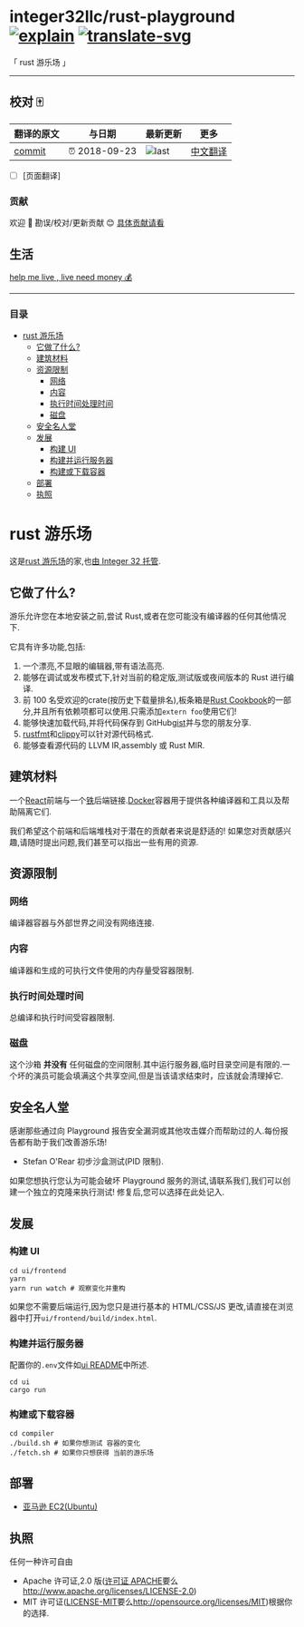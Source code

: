 # integer32llc/rust-playground [![explain]][source] [![translate-svg]][translate-list]

<!-- [![size-img]][size] -->

[explain]: http://llever.com/explain.svg
[source]: https://github.com/chinanf-boy/Source-Explain
[translate-svg]: http://llever.com/translate.svg
[translate-list]: https://github.com/chinanf-boy/chinese-translate-list
[size-img]: https://packagephobia.now.sh/badge?p=Name
[size]: https://packagephobia.now.sh/result?p=Name

「 rust 游乐场 」

---

## 校对 🀄️

<!-- doc-templite START generated -->
<!-- time = '2018-09-23' -->
<!-- repo = 'integer32llc/rust-playground' -->
<!-- commit = 'c54773e3b2112bd9d92297fa5af73ee80f58618b' -->
翻译的原文 | 与日期 | 最新更新 | 更多
---|---|---|---
[commit] | ⏰ 2018-09-23 | ![last] | [中文翻译][translate-list]

[last]: https://img.shields.io/github/last-commit/integer32llc/rust-playground.svg
[commit]: https://github.com/integer32llc/rust-playground/tree/c54773e3b2112bd9d92297fa5af73ee80f58618b

<!-- doc-templite END generated -->

- [ ] [页面翻译]

### 贡献

欢迎 👏 勘误/校对/更新贡献 😊 [具体贡献请看](https://github.com/chinanf-boy/chinese-translate-list#贡献)

## 生活

[help me live , live need money 💰](https://github.com/chinanf-boy/live-need-money)

---

### 目录

<!-- START doctoc generated TOC please keep comment here to allow auto update -->
<!-- DON'T EDIT THIS SECTION, INSTEAD RE-RUN doctoc TO UPDATE -->


- [rust 游乐场](#rust-%E6%B8%B8%E4%B9%90%E5%9C%BA)
  - [它做了什么?](#%E5%AE%83%E5%81%9A%E4%BA%86%E4%BB%80%E4%B9%88)
  - [建筑材料](#%E5%BB%BA%E7%AD%91%E6%9D%90%E6%96%99)
  - [资源限制](#%E8%B5%84%E6%BA%90%E9%99%90%E5%88%B6)
    - [网络](#%E7%BD%91%E7%BB%9C)
    - [内容](#%E5%86%85%E5%AE%B9)
    - [执行时间处理时间](#%E6%89%A7%E8%A1%8C%E6%97%B6%E9%97%B4%E5%A4%84%E7%90%86%E6%97%B6%E9%97%B4)
    - [磁盘](#%E7%A3%81%E7%9B%98)
  - [安全名人堂](#%E5%AE%89%E5%85%A8%E5%90%8D%E4%BA%BA%E5%A0%82)
  - [发展](#%E5%8F%91%E5%B1%95)
    - [构建 UI](#%E6%9E%84%E5%BB%BA-ui)
    - [构建并运行服务器](#%E6%9E%84%E5%BB%BA%E5%B9%B6%E8%BF%90%E8%A1%8C%E6%9C%8D%E5%8A%A1%E5%99%A8)
    - [构建或下载容器](#%E6%9E%84%E5%BB%BA%E6%88%96%E4%B8%8B%E8%BD%BD%E5%AE%B9%E5%99%A8)
  - [部署](#%E9%83%A8%E7%BD%B2)
  - [执照](#%E6%89%A7%E7%85%A7)

<!-- END doctoc generated TOC please keep comment here to allow auto update -->

# rust 游乐场

这是[rust 游乐场][real]的家,也[由 Integer 32 托管][us].

[real]: https://play.rust-lang.org/
[us]: https://play.integer32.com/

## 它做了什么?

游乐允许您在本地安装之前,尝试 Rust,或者在您可能没有编译器的任何其他情况下.

它具有许多功能,包括:

1.  一个漂亮,不显眼的编辑器,带有语法高亮.
2.  能够在调试或发布模式下,针对当前的稳定版,测试版或夜间版本的 Rust 进行编译.
3.  前 100 名受欢迎的crate(按历史下载量排名),板条箱是[Rust Cookbook][]的一部分,并且所有依赖项都可以使用.只需添加`extern foo`使用它们!
4.  能够快速加载代码,并将代码保存到 GitHub[gist][gist]并与您的朋友分享.
5.  [rustfmt][]和[clippy][clippy]可以针对源代码格式.
6.  能够查看源代码的 LLVM IR,assembly 或 Rust MIR.

[rust cookbook]: https://rust-lang-nursery.github.io/rust-cookbook/
[gist]: https://gist.github.com/
[rustfmt]: https://github.com/rust-lang-nursery/rustfmt
[clippy]: https://github.com/Manishearth/rust-clippy

## 建筑材料

一个[React][react]前端与一个[铁][iron]后端链接.[Docker][docker]容器用于提供各种编译器和工具以及帮助隔离它们.

我们希望这个前端和后端堆栈对于潜在的贡献者来说是舒适的! 如果您对贡献感兴趣,请随时提出问题,我们甚至可以指出一些有用的资源.

[react]: https://facebook.github.io/react/
[iron]: http://ironframework.io/
[docker]: https://www.docker.com/

## 资源限制

### 网络

编译器容器与外部世界之间没有网络连接.

### 内容

编译器和生成的可执行文件使用的内存量受容器限制.

### 执行时间处理时间

总编译和执行时间受容器限制.

### 磁盘

这个沙箱 **并没有** 任何磁盘的空间限制.其中运行服务器,临时目录空间是有限的.一个坏的演员可能会填满这个共享空间,但是当该请求结束时，应该就会清理掉它.

## 安全名人堂

感谢那些通过向 Playground 报告安全漏洞或其他攻击媒介而帮助过的人.每份报告都有助于我们改善游乐场!

- Stefan O'Rear 初步沙盒测试(PID 限制).

如果您想执行您认为可能会破坏 Playground 服务的测试,请联系我们,我们可以创建一个独立的克隆来执行测试! 修复后,您可以选择在此处记入.

## 发展

### 构建 UI

```
cd ui/frontend
yarn
yarn run watch # 观察变化并重构
```

如果您不需要后端运行,因为您只是进行基本的 HTML/CSS/JS 更改,请直接在浏览器中打开`ui/frontend/build/index.html`.

### 构建并运行服务器

配置你的`.env`文件如[ui README](./ui/README.md)中所述.

```
cd ui
cargo run
```

### 构建或下载容器

```
cd compiler
./build.sh # 如果你想测试 容器的变化
./fetch.sh # 如果你只想获得 当前的游乐场
```

## 部署

- [亚马逊 EC2(Ubuntu)](deployment/ubuntu.md)

## 执照

任何一种许可自由

- Apache 许可证,2.0 版([许可证 APACHE](LICENSE-APACHE)要么<http://www.apache.org/licenses/LICENSE-2.0>)
- MIT 许可证([LICENSE-MIT](LICENSE-MIT)要么<http://opensource.org/licenses/MIT>)根据你的选择.
